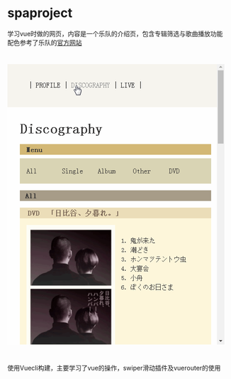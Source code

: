 # spaproject
学习vue时做的网页，内容是一个乐队的介绍页，包含专辑筛选与歌曲播放功能<br>
配色参考了乐队的<a href="http://www.humberthumbert.net/">官方网站</a> 
#

![image](https://github.com/eret9616/SPAproject/blob/master/show.gif)
#
使用Vuecli构建，主要学习了vue的操作，swiper滑动插件及vuerouter的使用
